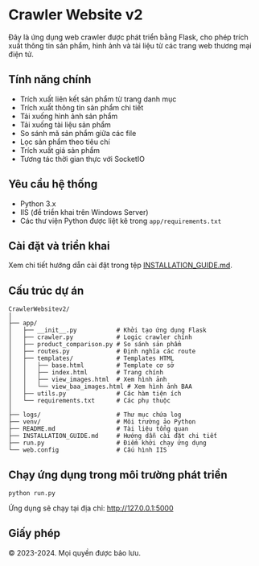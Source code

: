 # Crawler Website v2

Đây là ứng dụng web crawler được phát triển bằng Flask, cho phép trích xuất thông tin sản phẩm, hình ảnh và tài liệu từ các trang web thương mại điện tử.

## Tính năng chính

- Trích xuất liên kết sản phẩm từ trang danh mục
- Trích xuất thông tin sản phẩm chi tiết
- Tải xuống hình ảnh sản phẩm
- Tải xuống tài liệu sản phẩm
- So sánh mã sản phẩm giữa các file
- Lọc sản phẩm theo tiêu chí
- Trích xuất giá sản phẩm
- Tương tác thời gian thực với SocketIO

## Yêu cầu hệ thống

- Python 3.x
- IIS (để triển khai trên Windows Server)
- Các thư viện Python được liệt kê trong `app/requirements.txt`

## Cài đặt và triển khai

Xem chi tiết hướng dẫn cài đặt trong tệp [INSTALLATION_GUIDE.md](INSTALLATION_GUIDE.md).

## Cấu trúc dự án

```
CrawlerWebsitev2/
│
├── app/
│   ├── __init__.py           # Khởi tạo ứng dụng Flask
│   ├── crawler.py            # Logic crawler chính
│   ├── product_comparison.py # So sánh sản phẩm
│   ├── routes.py             # Định nghĩa các route
│   ├── templates/            # Templates HTML
│   │   ├── base.html         # Template cơ sở
│   │   ├── index.html        # Trang chính
│   │   ├── view_images.html  # Xem hình ảnh
│   │   └── view_baa_images.html # Xem hình ảnh BAA
│   ├── utils.py              # Các hàm tiện ích
│   └── requirements.txt      # Các phụ thuộc
│
├── logs/                     # Thư mục chứa log
├── venv/                     # Môi trường ảo Python
├── README.md                 # Tài liệu tổng quan
├── INSTALLATION_GUIDE.md     # Hướng dẫn cài đặt chi tiết
├── run.py                    # Điểm khởi chạy ứng dụng
└── web.config                # Cấu hình IIS
```

## Chạy ứng dụng trong môi trường phát triển

```
python run.py
```

Ứng dụng sẽ chạy tại địa chỉ: http://127.0.0.1:5000

## Giấy phép

© 2023-2024. Mọi quyền được bảo lưu.
